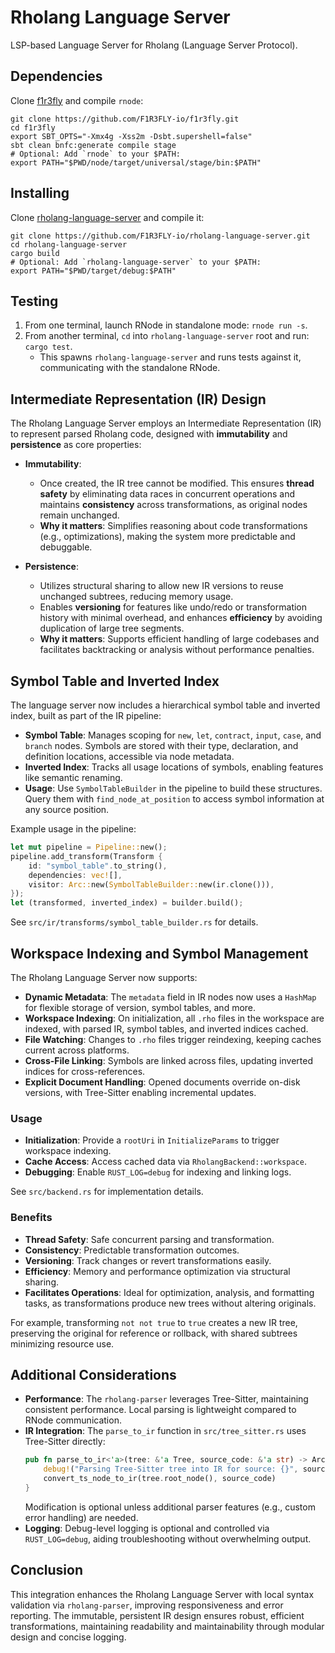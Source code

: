 # Rholang Language Server

LSP-based Language Server for Rholang (Language Server Protocol).

## Dependencies

Clone [f1r3fly](https://github.com/F1R3FLY-io/f1r3fly) and compile `rnode`:

```shell
git clone https://github.com/F1R3FLY-io/f1r3fly.git
cd f1r3fly
export SBT_OPTS="-Xmx4g -Xss2m -Dsbt.supershell=false"
sbt clean bnfc:generate compile stage
# Optional: Add `rnode` to your $PATH:
export PATH="$PWD/node/target/universal/stage/bin:$PATH"
```

## Installing

Clone [rholang-language-server](https://github.com/F1R3FLY-io/rholang-language-server) and compile it:

```shell
git clone https://github.com/F1R3FLY-io/rholang-language-server.git
cd rholang-language-server
cargo build
# Optional: Add `rholang-language-server` to your $PATH:
export PATH="$PWD/target/debug:$PATH"
```

## Testing

1. From one terminal, launch RNode in standalone mode: `rnode run -s`.
2. From another terminal, `cd` into `rholang-language-server` root and run: `cargo test`.
   - This spawns `rholang-language-server` and runs tests against it, communicating with the standalone RNode.

## Intermediate Representation (IR) Design

The Rholang Language Server employs an Intermediate Representation (IR) to represent parsed Rholang code, designed with **immutability** and **persistence** as core properties:

- **Immutability**:
  - Once created, the IR tree cannot be modified. This ensures **thread safety** by eliminating data races in concurrent operations and maintains **consistency** across transformations, as original nodes remain unchanged.
  - **Why it matters**: Simplifies reasoning about code transformations (e.g., optimizations), making the system more predictable and debuggable.

- **Persistence**:
  - Utilizes structural sharing to allow new IR versions to reuse unchanged subtrees, reducing memory usage.
  - Enables **versioning** for features like undo/redo or transformation history with minimal overhead, and enhances **efficiency** by avoiding duplication of large tree segments.
  - **Why it matters**: Supports efficient handling of large codebases and facilitates backtracking or analysis without performance penalties.

## Symbol Table and Inverted Index

The language server now includes a hierarchical symbol table and inverted index, built as part of the IR pipeline:

- **Symbol Table**: Manages scoping for `new`, `let`, `contract`, `input`, `case`, and `branch` nodes. Symbols are stored with their type, declaration, and definition locations, accessible via node metadata.
- **Inverted Index**: Tracks all usage locations of symbols, enabling features like semantic renaming.
- **Usage**: Use `SymbolTableBuilder` in the pipeline to build these structures. Query them with `find_node_at_position` to access symbol information at any source position.

Example usage in the pipeline:

```rust
let mut pipeline = Pipeline::new();
pipeline.add_transform(Transform {
    id: "symbol_table".to_string(),
    dependencies: vec![],
    visitor: Arc::new(SymbolTableBuilder::new(ir.clone())),
});
let (transformed, inverted_index) = builder.build();
```

See `src/ir/transforms/symbol_table_builder.rs` for details.

## Workspace Indexing and Symbol Management

The Rholang Language Server now supports:

- **Dynamic Metadata**: The `metadata` field in IR nodes now uses a `HashMap` for flexible storage of version, symbol tables, and more.
- **Workspace Indexing**: On initialization, all `.rho` files in the workspace are indexed, with parsed IR, symbol tables, and inverted indices cached.
- **File Watching**: Changes to `.rho` files trigger reindexing, keeping caches current across platforms.
- **Cross-File Linking**: Symbols are linked across files, updating inverted indices for cross-references.
- **Explicit Document Handling**: Opened documents override on-disk versions, with Tree-Sitter enabling incremental updates.

### Usage

- **Initialization**: Provide a `rootUri` in `InitializeParams` to trigger workspace indexing.
- **Cache Access**: Access cached data via `RholangBackend::workspace`.
- **Debugging**: Enable `RUST_LOG=debug` for indexing and linking logs.

See `src/backend.rs` for implementation details.

### Benefits

- **Thread Safety**: Safe concurrent parsing and transformation.
- **Consistency**: Predictable transformation outcomes.
- **Versioning**: Track changes or revert transformations easily.
- **Efficiency**: Memory and performance optimization via structural sharing.
- **Facilitates Operations**: Ideal for optimization, analysis, and formatting tasks, as transformations produce new trees without altering originals.

For example, transforming `not not true` to `true` creates a new IR tree, preserving the original for reference or rollback, with shared subtrees minimizing resource use.

## Additional Considerations

- **Performance**: The `rholang-parser` leverages Tree-Sitter, maintaining consistent performance. Local parsing is lightweight compared to RNode communication.
- **IR Integration**: The `parse_to_ir` function in `src/tree_sitter.rs` uses Tree-Sitter directly:
  ```rust
  pub fn parse_to_ir<'a>(tree: &'a Tree, source_code: &'a str) -> Arc<Node<'a>> {
      debug!("Parsing Tree-Sitter tree into IR for source: {}", source_code);
      convert_ts_node_to_ir(tree.root_node(), source_code)
  }
  ```
  Modification is optional unless additional parser features (e.g., custom error handling) are needed.
- **Logging**: Debug-level logging is optional and controlled via `RUST_LOG=debug`, aiding troubleshooting without overwhelming output.

## Conclusion

This integration enhances the Rholang Language Server with local syntax validation via `rholang-parser`, improving responsiveness and error reporting. The immutable, persistent IR design ensures robust, efficient transformations, maintaining readability and maintainability through modular design and concise logging.
